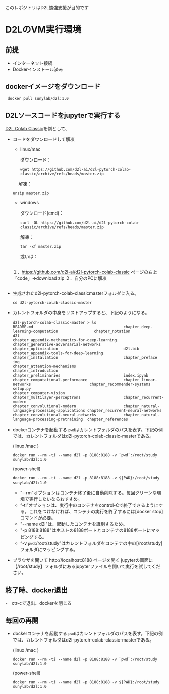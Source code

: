 このレポジトリはD2L勉強支援が目的です

# D2LのVM実行環境

## 前提
  - インターネット接続
  - Dockerインストール済み

## dockerイメージをダウンロード
   ```
    docker pull sunylab/d2l:1.0
   ```
   
## D2Lソースコードをjupyterで実行する
  [D2L Colab Classic](https://github.com/d2l-ai/d2l-pytorch-colab-classic.git)を例として、

- コードをダウンロードして解凍
  - linux/mac
   
     ダウンロード：
     ```
     wget https://github.com/d2l-ai/d2l-pytorch-colab-classic/archive/refs/heads/master.zip
     ```
   　
    解凍：
     ```
     unzip master.zip
     ```
     
  - windows
    
    ダウンロード(cmd)：
    ```
    curl -OL https://github.com/d2l-ai/d2l-pytorch-colab-classic/archive/refs/heads/master.zip
    ```
    
    解凍：
    ```
    tar -xf master.zip
    ```
    
    或いは：
    ```
   １．https://github.com/d2l-ai/d2l-pytorch-colab-classic ページの右上「code」→download zip
   ２．自分のPCに解凍
   ```
   
- 生成されたd2l-pytorch-colab-classicmasterフォルダに入る。

   ```
   cd d2l-pytorch-colab-classic-master

- カレントフォルダの中身をリストアップすると、下記のようになる。

   ```
   d2l-pytorch-colab-classic-master > ls
   README.md                                        chapter_deep-learning-computation                chapter_notation                                 d2l
   chapter_appendix-mathematics-for-deep-learning   chapter_generative-adversarial-networks          chapter_optimization                             d2l.bib
   chapter_appendix-tools-for-deep-learning         chapter_installation                             chapter_preface                                  img
   chapter_attention-mechanisms                     chapter_introduction                             chapter_preliminaries                            index.ipynb
   chapter_computational-performance                chapter_linear-networks                          chapter_recommender-systems                      setup.py
   chapter_computer-vision                          chapter_multilayer-perceptrons                   chapter_recurrent-modern
   chapter_convolutional-modern                     chapter_natural-language-processing-applications chapter_recurrent-neural-networks
   chapter_convolutional-neural-networks            chapter_natural-language-processing-pretraining  chapter_references
   ```

- dockerコンテナを起動する
  `pwd`はカレントフォルダのパスを表す。下記の例では、カレントフォルダはd2l-pytorch-colab-classic-masterである。
  
   (linux /mac )
   ```
   docker run --rm -ti --name d2l -p 8188:8188 -v `pwd`:/root/study sunylab/d2l:1.0
   ```
   (power-shell)
   ```
   docker run --rm -ti --name d2l -p 8188:8188 -v ${PWD}:/root/study sunylab/d2l:1.0
   ```
   
   - ”--rm”オプションはコンテナ終了後に自動削除する。毎回クリーンな環境で実行したいならおすすめ。
   - ”-ti”オプションは、実行中のコンテナをcontrol-Cで終了できるようにする。これをつけなければ、コンテナの実行を終了するには[docker stop]コマンドが必要。
   - "--name d2l"は、起動したコンテナを識別するため。
   - "-p 8188:8188"はホストの8188ポートとコンテナの8188ポートにマッピングする。
   - “-v `pwd`:/root/study”はカレントフォルダをコンテナの中の[/root/study]フォルダにマッピングする。

- ブラウザを開いて http://localhost:8188 ページを開く
  jupyterの画面に【/root/study】フォルダにあるjupyterファイルを開いて実行を試してください。

## 終了時、docker退出
-　ctr-cで退出、dockerを閉じる

## 毎回の再開
- dockerコンテナを起動する
  `pwd`はカレントフォルダのパスを表す。下記の例では、カレントフォルダはd2l-pytorch-colab-classic-masterである。
  
   (linux /mac )
   ```
   docker run --rm -ti --name d2l -p 8188:8188 -v `pwd`:/root/study sunylab/d2l:1.0
   ```
   (power-shell)
   ```
   docker run --rm -ti --name d2l -p 8188:8188 -v ${PWD}:/root/study sunylab/d2l:1.0
   ```

